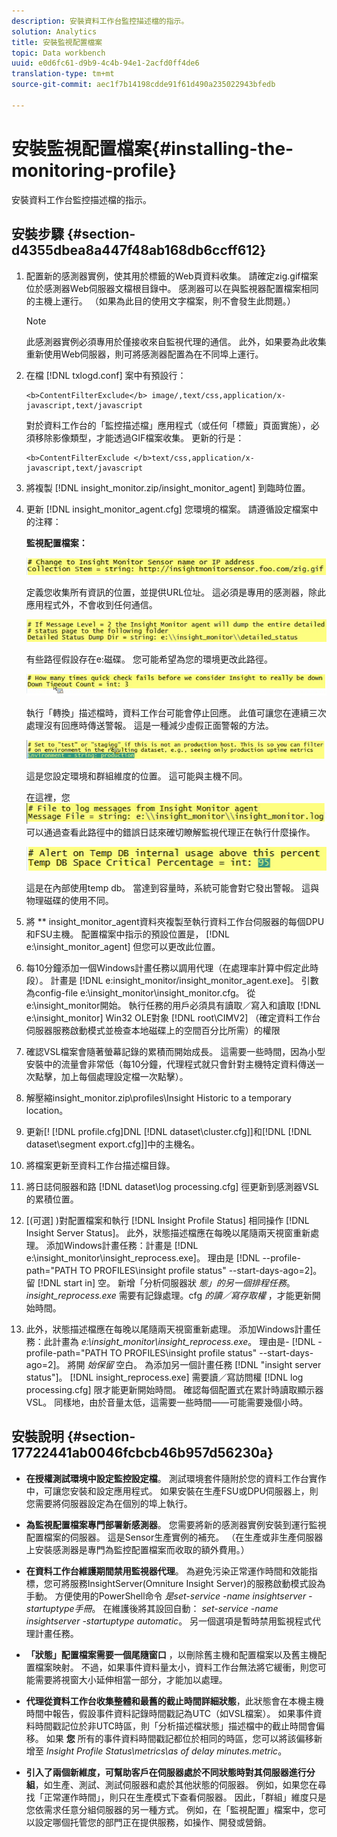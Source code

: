 ```yaml
---
description: 安裝資料工作台監控描述檔的指示。
solution: Analytics
title: 安裝監視配置檔案
topic: Data workbench
uuid: e0d6fc61-d9b9-4c4b-94e1-2acfd0ff4de6
translation-type: tm+mt
source-git-commit: aec1f7b14198cdde91f61d490a235022943bfedb

---
```



# 安裝監視配置檔案{#installing-the-monitoring-profile}

安裝資料工作台監控描述檔的指示。

## 安裝步驟 {#section-d4355dbea8a447f48ab168db6ccff612}

1. 配置新的感測器實例，使其用於標籤的Web頁資料收集。 請確定zig.gif檔案位於感測器Web伺服器文檔根目錄中。 感測器可以在與監視器配置檔案相同的主機上運行。 （如果為此目的使用文字檔案，則不會發生此問題。）

   >[!NOTE]
   >
   >此感測器實例必須專用於僅接收來自監視代理的通信。 此外，如果要為此收集重新使用Web伺服器，則可將感測器配置為在不同埠上運行。

1. 在檔 [!DNL txlogd.conf] 案中有預設行：

   ```
   <b>ContentFilterExclude</b> image/,text/css,application/x-javascript,text/javascript
   ```

   對於資料工作台的「監控描述檔」應用程式（或任何「標籤」頁面實施），必須移除影像類型，才能透過GIF檔案收集。 更新的行是：

   ```
   <b>ContentFilterExclude </b>text/css,application/x-javascript,text/javascript
   ```

1. 將複製 [!DNL insight_monitor.zip/insight_monitor_agent] 到臨時位置。
1. 更新 [!DNL insight_monitor_agent.cfg] 您環境的檔案。 請遵循設定檔案中的注釋：

   **監視配置檔案：**

   ![](assets/monitor_agent_cfg_sensor.png)

   定義您收集所有資訊的位置，並提供URL位址。 這必須是專用的感測器，除此應用程式外，不會收到任何通信。

   ![](assets/monitor_agent_cfg_dump.png)

   有些路徑假設存在e:磁碟。 您可能希望為您的環境更改此路徑。

   ![](assets/monitor_agent_cfg_quickcheck.png)

   執行「轉換」描述檔時，資料工作台可能會停止回應。 此值可讓您在連續三次處理沒有回應時傳送警報。 這是一種減少虛假正面警報的方法。

   ![](assets/monitor_agent_cfg_groups.png)

   這是您設定環境和群組維度的位置。 這可能與主機不同。

   在這裡，您 ![](assets/monitor_agent_cfg_debug.png)可以通過查看此路徑中的錯誤日誌來確切瞭解監視代理正在執行什麼操作。

   ![](assets/monitor_agent_cfg_tempdb.png)

   這是在內部使用temp db。 當達到容量時，系統可能會對它發出警報。 這與物理磁碟的使用不同。

1. 將 ** insight_monitor_agent資料夾複製至執行資料工作台伺服器的每個DPU和FSU主機。 配置檔案中指示的預設位置是， [!DNL e:\insight_monitor_agent] 但您可以更改此位置。

1. 每10分鐘添加一個Windows計畫任務以調用代理（在處理率計算中假定此時段）。 計畫是 [!DNL e:insight_monitor/insight_monitor_agent.exe]。 引數為config-file e:\insight_monitor\insight_monitor.cfg。 從e:\insight_monitor開始。 執行任務的用戶必須具有讀取／寫入和讀取 [!DNL e:\insight_monitor] Win32 OLE對象 [!DNL root\CIMV2] （確定資料工作台伺服器服務啟動模式並檢查本地磁碟上的空間百分比所需）的權限

1. 確認VSL檔案會隨著螢幕記錄的累積而開始成長。 這需要一些時間，因為小型安裝中的流量會非常低（每10分鐘，代理程式就只會針對主機特定資料傳送一次點擊，加上每個處理設定檔一次點擊）。
1. 解壓縮insight_monitor.zip\profiles\Insight Historic to a temporary location。
1. 更新[! [!DNL profile.cfg]DNL [!DNL dataset\cluster.cfg]]和[!DNL [!DNL dataset\segment export.cfg]]中的主機名。

1. 將檔案更新至資料工作台描述檔目錄。
1. 將日誌伺服器和路 [!DNL dataset\log processing.cfg] 徑更新到感測器VSL的累積位置。
1. [(可選] )對配置檔案和執行 [!DNL Insight Profile Status] 相同操作 [!DNL Insight Server Status]。 此外，狀態描述檔應在每晚以尾隨兩天視窗重新處理。 添加Windows計畫任務：計畫是 [!DNL e:\insight_monitor\insight_reprocess.exe]。 理由是 [!DNL --profile-path="PATH TO PROFILES\insight profile status" --start-days-ago=2]。 留 [!DNL start in] 空。 新增「分析伺服器狀 *態」的另一個排程任務*。 *insight_reprocess.exe* 需要有記錄處理。cfg *的讀／寫存取權* ，才能更新開始時間。

1. 此外，狀態描述檔應在每晚以尾隨兩天視窗重新處理。 添加Windows計畫任務：此計畫為 *e:\insight_monitor\insight_reprocess.exe*。 理由是- [!DNL -profile-path="PATH TO PROFILES\insight profile status" --start-days-ago=2]。 將開 *始保留* 空白。 為添加另一個計畫任務 [!DNL "insight server status"]。 [!DNL insight_reprocess.exe] 需要讀／寫訪問權 [!DNL log processing.cfg] 限才能更新開始時間。 確認每個配置式在累計時讀取顯示器VSL。 同樣地，由於音量太低，這需要一些時間——可能需要幾個小時。

## 安裝說明 {#section-17722441ab0046fcbcb46b957d56230a}

* **在授權測試環境中設定監控設定檔**。 測試環境套件隨附於您的資料工作台實作中，可讓您安裝和設定應用程式。 如果安裝在生產FSU或DPU伺服器上，則您需要將伺服器設定為在個別的埠上執行。
* **為監視配置檔案專門部署新感測器**。 您需要將新的感測器實例安裝到運行監視配置檔案的伺服器。 這是Sensor生產實例的補充。 （在生產或非生產伺服器上安裝感測器是專門為監控配置檔案而收取的額外費用。）
* **在資料工作台維護期間禁用監視器代理**。 為避免污染正常運作時間和效能指標，您可將服務InsightServer(Omniture Insight Server)的服務啟動模式設為手動。 方便使用的PowerShell命令 *是set-service -name insightserver -startuptype手冊*。 在維護後將其設回自動： *set-service -name insightserver -startuptype automatic*。 另一個選項是暫時禁用監視程式代理計畫任務。
* **「狀態」配置檔案需要一個尾隨窗口** ，以刪除舊主機和配置檔案以及舊主機配置檔案映射。 不過，如果事件資料量太小，資料工作台無法將它緩衝，則您可能需要將視窗大小延伸相當一部分，才能加以處理。
* **代理從資料工作台收集整體和最舊的截止時間詳細狀態**，此狀態會在本機主機時間中報告，假設事件資料記錄時間戳記為UTC（如VSL檔案）。 如果事件資料時間戳記位於非UTC時區，則「分析描述檔狀態」描述檔中的截止時間會偏移。 如果 **您** 所有的事件資料時間戳記都位於相同的時區，您可以將該偏移新增至 *Insight Profile Status\metrics\as of delay minutes.metric*。

* **引入了兩個新維度，可幫助客戶在伺服器處於不同狀態時對其伺服器進行分組**，如生產、測試、測試伺服器和處於其他狀態的伺服器。 例如，如果您在尋找「正常運作時間」，則只在生產模式下查看伺服器。 因此，「群組」維度只是您依需求任意分組伺服器的另一種方式。 例如，在「監視配置」檔案中，您可以設定哪個托管您的部門正在提供服務，如操作、開發或營銷。

